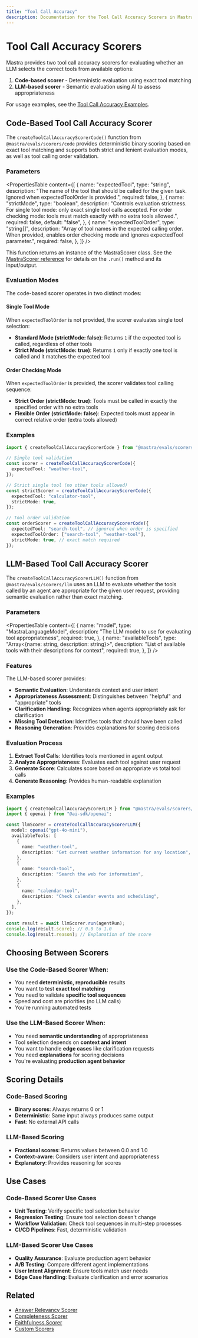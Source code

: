 ```yaml
---
title: "Tool Call Accuracy"
description: Documentation for the Tool Call Accuracy Scorers in Mastra, which evaluate whether LLM outputs call the correct tools from available options.
---
```


# Tool Call Accuracy Scorers

Mastra provides two tool call accuracy scorers for evaluating whether an LLM selects the correct tools from available options:

1. **Code-based scorer** - Deterministic evaluation using exact tool matching
2. **LLM-based scorer** - Semantic evaluation using AI to assess appropriateness

For usage examples, see the [Tool Call Accuracy Examples](/docs/examples/scorers/tool-call-accuracy).

## Code-Based Tool Call Accuracy Scorer

The `createToolCallAccuracyScorerCode()` function from `@mastra/evals/scorers/code` provides deterministic binary scoring based on exact tool matching and supports both strict and lenient evaluation modes, as well as tool calling order validation.

### Parameters

<PropertiesTable
content={[
{
name: "expectedTool",
type: "string",
description: "The name of the tool that should be called for the given task. Ignored when expectedToolOrder is provided.",
required: false,
},
{
name: "strictMode",
type: "boolean",
description: "Controls evaluation strictness. For single tool mode: only exact single tool calls accepted. For order checking mode: tools must match exactly with no extra tools allowed.",
required: false,
default: "false",
},
{
name: "expectedToolOrder",
type: "string[]",
description: "Array of tool names in the expected calling order. When provided, enables order checking mode and ignores expectedTool parameter.",
required: false,
},
]}
/>

This function returns an instance of the MastraScorer class. See the [MastraScorer reference](./mastra-scorer) for details on the `.run()` method and its input/output.

### Evaluation Modes

The code-based scorer operates in two distinct modes:

#### Single Tool Mode

When `expectedToolOrder` is not provided, the scorer evaluates single tool selection:

- **Standard Mode (strictMode: false)**: Returns `1` if the expected tool is called, regardless of other tools
- **Strict Mode (strictMode: true)**: Returns `1` only if exactly one tool is called and it matches the expected tool

#### Order Checking Mode

When `expectedToolOrder` is provided, the scorer validates tool calling sequence:

- **Strict Order (strictMode: true)**: Tools must be called in exactly the specified order with no extra tools
- **Flexible Order (strictMode: false)**: Expected tools must appear in correct relative order (extra tools allowed)

### Examples

```typescript
import { createToolCallAccuracyScorerCode } from "@mastra/evals/scorers/code";

// Single tool validation
const scorer = createToolCallAccuracyScorerCode({
  expectedTool: "weather-tool",
});

// Strict single tool (no other tools allowed)
const strictScorer = createToolCallAccuracyScorerCode({
  expectedTool: "calculator-tool",
  strictMode: true,
});

// Tool order validation
const orderScorer = createToolCallAccuracyScorerCode({
  expectedTool: "search-tool", // ignored when order is specified
  expectedToolOrder: ["search-tool", "weather-tool"],
  strictMode: true, // exact match required
});
```

## LLM-Based Tool Call Accuracy Scorer

The `createToolCallAccuracyScorerLLM()` function from `@mastra/evals/scorers/llm` uses an LLM to evaluate whether the tools called by an agent are appropriate for the given user request, providing semantic evaluation rather than exact matching.

### Parameters

<PropertiesTable
content={[
{
name: "model",
type: "MastraLanguageModel",
description: "The LLM model to use for evaluating tool appropriateness",
required: true,
},
{
name: "availableTools",
type: "Array<{name: string, description: string}>",
description: "List of available tools with their descriptions for context",
required: true,
},
]}
/>

### Features

The LLM-based scorer provides:

- **Semantic Evaluation**: Understands context and user intent
- **Appropriateness Assessment**: Distinguishes between "helpful" and "appropriate" tools
- **Clarification Handling**: Recognizes when agents appropriately ask for clarification
- **Missing Tool Detection**: Identifies tools that should have been called
- **Reasoning Generation**: Provides explanations for scoring decisions

### Evaluation Process

1. **Extract Tool Calls**: Identifies tools mentioned in agent output
2. **Analyze Appropriateness**: Evaluates each tool against user request
3. **Generate Score**: Calculates score based on appropriate vs total tool calls
4. **Generate Reasoning**: Provides human-readable explanation

### Examples

```typescript
import { createToolCallAccuracyScorerLLM } from "@mastra/evals/scorers/llm";
import { openai } from "@ai-sdk/openai";

const llmScorer = createToolCallAccuracyScorerLLM({
  model: openai("gpt-4o-mini"),
  availableTools: [
    {
      name: "weather-tool",
      description: "Get current weather information for any location",
    },
    {
      name: "search-tool",
      description: "Search the web for information",
    },
    {
      name: "calendar-tool",
      description: "Check calendar events and scheduling",
    },
  ],
});

const result = await llmScorer.run(agentRun);
console.log(result.score); // 0.0 to 1.0
console.log(result.reason); // Explanation of the score
```

## Choosing Between Scorers

### Use the Code-Based Scorer When:

- You need **deterministic, reproducible** results
- You want to test **exact tool matching**
- You need to validate **specific tool sequences**
- Speed and cost are priorities (no LLM calls)
- You're running automated tests

### Use the LLM-Based Scorer When:

- You need **semantic understanding** of appropriateness
- Tool selection depends on **context and intent**
- You want to handle **edge cases** like clarification requests
- You need **explanations** for scoring decisions
- You're evaluating **production agent behavior**

## Scoring Details

### Code-Based Scoring

- **Binary scores**: Always returns 0 or 1
- **Deterministic**: Same input always produces same output
- **Fast**: No external API calls

### LLM-Based Scoring

- **Fractional scores**: Returns values between 0.0 and 1.0
- **Context-aware**: Considers user intent and appropriateness
- **Explanatory**: Provides reasoning for scores

## Use Cases

### Code-Based Scorer Use Cases

- **Unit Testing**: Verify specific tool selection behavior
- **Regression Testing**: Ensure tool selection doesn't change
- **Workflow Validation**: Check tool sequences in multi-step processes
- **CI/CD Pipelines**: Fast, deterministic validation

### LLM-Based Scorer Use Cases

- **Quality Assurance**: Evaluate production agent behavior
- **A/B Testing**: Compare different agent implementations
- **User Intent Alignment**: Ensure tools match user needs
- **Edge Case Handling**: Evaluate clarification and error scenarios

## Related

- [Answer Relevancy Scorer](./answer-relevancy)
- [Completeness Scorer](./completeness)
- [Faithfulness Scorer](./faithfulness)
- [Custom Scorers](/docs/scorers/custom-scorers)
